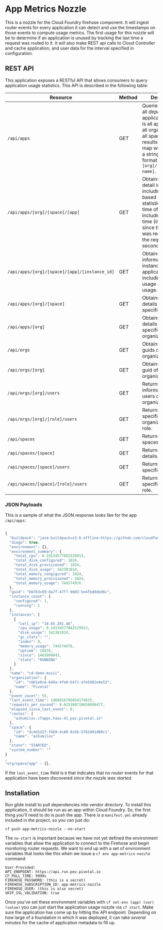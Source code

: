 # App Metrics Nozzle

This is a nozzle for the Cloud Foundry firehose component. It will ingest router events for every application it can detect and use the timestamps on those events to compute usage metrics. The first usage for this nozzle will be to determine if an application is unused by tracking the last time a request was routed to it.
It will also make REST api calls to Cloud Controller and cache application, and user data for the interval specified in configuration.

## REST API
This application exposes a RESTful API that allows consumers to query application usage statistics. This API is described in the following table:

| Resource        | Method           | Description  |
| --- | --- | --- |
| `/api/apps` | GET | Queries the list of all _deployed_ applications. This is all applications in all organizations, in all spaces. The results will be a map whose key is a string of the format `[org]/[space]/[app name]`. |
| `/api/apps/[org]/[space]/[app]` | GET | Obtains application detail information, including time-based usage statistics as of the time of request, including elapsed time (in seconds) since the last event was received, and the requests per second for the app. |
| `/api/apps/[org]/[space]/[app]/[instance_id]` | GET | Obtains information for the instance of the application including IP, CPI usage and Memory usage. |
| `/api/apps/[org]/[space]` | GET | Obtains application details deployed in specified space. |
| `/api/apps/[org]` | GET | Obtains application details deployed in specified organization. |
| `/api/orgs` | GET | Obtains names and guids of all organizations. |
| `/api/orgs/[org]` | GET | Obtains name and guid of an organization. |
| `/api/orgs/[org]/users` | GET | Returns information about users of specified organization. |
| `/api/orgs/[org]/[role]/users` | GET | Returns users of specified organization by role. |
| `/api/spaces` | GET | Returns a list of spaces. |
| `/api/spaces/[space]` | GET | Returns space details. |
| `/api/spaces/[space]/users` | GET | Returns users of specified space. |
| `/api/spaces/[space]/[role]/users` | GET | Returns users of specified space by role. |

### JSON Payloads
This is a sample of what the JSON response looks like for the app `/api/apps`:

```javascript

{
  "buildpack": "java-buildpack=v3.6-offline-https://github.com/cloudfoundry/java-buildpack.git#5194155 java-main open-jdk-like-jre=1.8.0_71 open-jdk-like-memory-calculator=2.0.1_RELEASE spring-auto-reconfiguration=1.10.0_RELEASE",
  "diego": true,
  "environment": {},
  "environment_summary": {
    "total_cpu": 0.19134577882529913,
    "total_disk_configured": 1024,
    "total_disk_provisioned": 1024,
    "total_disk_usage": 162381824,
    "total_memory_congigured": 1024,
    "total_memory_provisioned": 1024,
    "total_memory_usage": 744574976
  },
  "guid": "bb7b3c89-0a7f-47f7-9dd3-5e4fbd8ded6c",
  "instance_count": {
    "configured": 1,
    "running": 1
  },
  "instances": [
    {
      "cell_ip": "10.65.201.46",
      "cpu_usage": 0.19134577882529913,
      "disk_usage": 162381824,
      "gc_stats": "",
      "index": 0,
      "memory_usage": 744574976,
      "uptime": 16876,
      "since": 1465999843,
      "state": "RUNNING"
    }
  ],
  "name": "cd-demo-music",
  "organization": {
    "id": "c661e8c6-649a-4fe0-b471-afe5982e4e53",
    "name": "Pivotal"
  },
  "event_count": 55,
  "last_event_time": 1466016785654174635,
  "requests_per_second": 0.025380710659898477,
  "elapsed_since_last_event": 0,
  "routes": [
    "ashumilov.cfapps.haas-41.pez.pivotal.io"
  ],
  "space": {
    "id": "dc4d1d1f-f4b9-4c60-8cbb-5763491d00c1",
    "name": "ashumilov"
  },
  "state": "STARTED",
  "system_number": ""
}
,
"org/space/app" : {},
```

If the `last_event_time` field is `0` that indicates that no _router_ events for that application have been discovered _since the nozzle was started_.

## Installation
Run glide install to pull dependencies into vendor directory.
To install this application, it should be run as an app within Cloud Foundry. So, the first thing you'll need to do is push the app. There is a `manifest.yml` already included in the project, so you can just do:

```
cf push app-metrics-nozzle --no-start
```

The `no-start` is important because we have not yet defined the environment variables that allow the application to connect to the Firehose and begin monitoring router requests. We want to end up with a set of environment variables that looks like this when we issue a `cf env app-metrics-nozzle` command:

```
User-Provided:
API_ENDPOINT: https://api.run.pez.pivotal.io
CF_PULL_TIME: 9999s
FIREHOSE_PASSWORD: (this is a secret)
FIREHOSE_SUBSCRIPTION_ID: app-metrics-nozzle
FIREHOSE_USER: (this is also secret)
SKIP_SSL_VALIDATION: true
```
Once you've set these environment variables with `cf set-env (app) (var) (value)` you can just start the application usage nozzle via `cf start`. Make sure the application has come up by hitting the API endpoint. Depending on how large of a foundation in which it was deployed, it can take _several minutes_ for the cache of application metadata to fill up.
